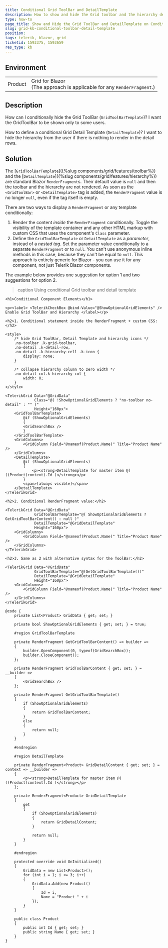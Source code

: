 ```yaml
---
title: Conditional Grid ToolBar and DetailTemplate
description: How to show and hide the Grid toolbar and the hierarchy detail template conditionally?
type: how-to
page_title: Show and Hide the Grid ToolBar and DetailTemplate on Condition
slug: grid-kb-conditional-toolbar-detail-template
position: 
tags: telerik, blazor, grid
ticketid: 1593375, 1593659
res_type: kb
---
```


## Environment

<table>
    <tbody>
        <tr>
            <td>Product</td>
            <td>
                Grid for Blazor <br />
                (The approach is applicable for any <code>RenderFragment</code>.)
            </td>
        </tr>
    </tbody>
</table>

## Description

How can I conditionally hide the Grid ToolBar (`GridToolBarTemplate`)? I want the GridToolBar to be shown only to some users.

How to define a conditional Grid Detail Template (`DetailTemplate`)? I want to hide the hierarchy from the user if there is nothing to render in the detail rows.

## Solution

The [`GridToolBarTemplate`]({%slug components/grid/features/toolbar%}) and the [`DetailTemplate`]({%slug components/grid/features/hierarchy%}) are standard Blazor `RenderFragment`s. Their default value is `null` and then the toolbar and the hierarchy are not rendered. As soon as the `<GridToolBar>` or `<DetailTemplate>` tag is added, the `RenderFragment` value is no longer `null`, even if the tag itself is empty.

There are two ways to display a `RenderFragment` or any template conditionally:

1. Render the content *inside* the `RenderFragment` conditionally. Toggle the visibility of the template container and any other HTML markup with custom CSS that uses the component's `Class` parameter.
1. Define the `GridToolBarTemplate` or `DetailTemplate` as a *parameter*, instead of a *nested tag*. Set the parameter value conditionally to a separate `RenderFragment` or to `null`. You can't use anonymous inline methods in this case, because they can't be equal to `null`. This approach is entirely generic for Blazor - you can use it for any component, not just Telerik Blazor components.

The example below provides one suggestion for option 1 and two suggestions for option 2.

>caption Using conditional Grid toolbar and detail template

````CSHTML
<h1>Conditional Component Elements</h1>

<p><label> <TelerikCheckBox @bind-Value="@ShowOptionalGridElements" /> Enable Grid ToolBar and Hierarchy </label></p>

<h2>1. Conditional statement inside the RenderFragment + custom CSS:</h2>

<style>
    /* hide Grid ToolBar, Detail Template and hierarchy icons */
    .no-toolbar .k-grid-toolbar,
    .no-detail .k-detail-row,
    .no-detail .k-hierarchy-cell .k-icon {
        display: none;
    }

    /* collapse hierarchy column to zero width */
    .no-detail col.k-hierarchy-col {
        width: 0;
    }
</style>

<TelerikGrid Data="@GridData"
             Class="@( !ShowOptionalGridElements ? "no-toolbar no-detail" : "" )"
             Height="160px">
    <GridToolBarTemplate>
        @if (ShowOptionalGridElements)
        {
        <GridSearchBox />
        }
    </GridToolBarTemplate>
    <GridColumns>
        <GridColumn Field="@nameof(Product.Name)" Title="Product Name" />
    </GridColumns>
    <DetailTemplate>
        @if (ShowOptionalGridElements)
        {
            <p><strong>DetailTemplate for master item @( ((Product)context).Id )</strong></p>
        }
        <span>[always visible]</span>
    </DetailTemplate>
</TelerikGrid>

<h2>2. Conditional RenderFragment value:</h2>

<TelerikGrid Data="@GridData"
             GridToolBarTemplate="@( ShowOptionalGridElements ? GetGridToolBarContent() : null )"
             DetailTemplate="@GridDetailTemplate"
             Height="160px">
    <GridColumns>
        <GridColumn Field="@nameof(Product.Name)" Title="Product Name" />
    </GridColumns>
</TelerikGrid>

<h2>3. Same as 2 with alternative syntax for the ToolBar:</h2>

<TelerikGrid Data="@GridData"
             GridToolBarTemplate="@(GetGridToolBarTemplate())"
             DetailTemplate="@GridDetailTemplate"
             Height="160px">
    <GridColumns>
        <GridColumn Field="@nameof(Product.Name)" Title="Product Name" />
    </GridColumns>
</TelerikGrid>

@code {
    private List<Product> GridData { get; set; }

    private bool ShowOptionalGridElements { get; set; } = true;

    #region GridToolBarTemplate

    private RenderFragment GetGridToolBarContent() => builder =>
    {
        builder.OpenComponent(0, typeof(GridSearchBox));
        builder.CloseComponent();
    };

    private RenderFragment GridToolBarContent { get; set; } = __builder =>
    {
        <GridSearchBox />
    };

    private RenderFragment GetGridToolBarTemplate()
    {
        if (ShowOptionalGridElements)
        {
            return GridToolBarContent;
        }
        else
        {
            return null;
        }
    }

    #endregion

    #region DetailTemplate

    private RenderFragment<Product> GridDetailContent { get; set; } = context => __builder =>
    {
        <p><strong>DetailTemplate for master item @( ((Product)context).Id )</strong></p>
    };

    private RenderFragment<Product> GridDetailTemplate
    {
        get
        {
            if (ShowOptionalGridElements)
            {
                return GridDetailContent;
            }

            return null;
        }
    }

    #endregion

    protected override void OnInitialized()
    {
        GridData = new List<Product>();
        for (int i = 1; i <= 3; i++)
        {
            GridData.Add(new Product()
            {
                Id = i,
                Name = "Product " + i
            });
        }
    }

    public class Product
    {
        public int Id { get; set; }
        public string Name { get; set; }
    }
}
````

